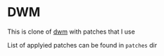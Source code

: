 # DWM 

This is clone of [dwm](https://dwm.suckless.org/) with patches that I use

List of applyied patches can be found in `patches` dir
